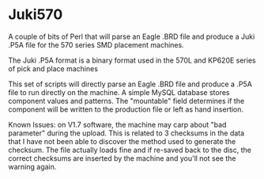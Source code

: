 # Juki570
A couple of bits of Perl that will parse an Eagle .BRD file and produce a Juki .P5A file for the 570 series SMD placement machines.

The Juki .P5A format is a binary format used in the 570L and KP620E series of pick and place machines

This set of scripts will directly parse an Eagle .BRD file and produce a .P5A file to run directly on the machine. A simple MySQL database stores component values and patterns. The "mountable" field determines if the component will be written to the production file or left as hand insertion.

Known Issues: on V1.7 software, the machine may carp about "bad parameter" during the upload. This is related to 3 checksums in the data that I have not been able to discover the method used to generate the checksum.  The file actually loads fine and if re-saved back to the disc, the correct checksums are inserted by the machine and you'll not see the warning again.
